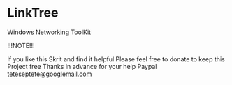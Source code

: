 # LinkTree
Windows Networking ToolKit

!!!NOTE!!!

If you like this Skrit and find it helpful
Please feel free to donate to keep this Project free
Thanks in advance for your help
Paypal teteseptete@googlemail.com
